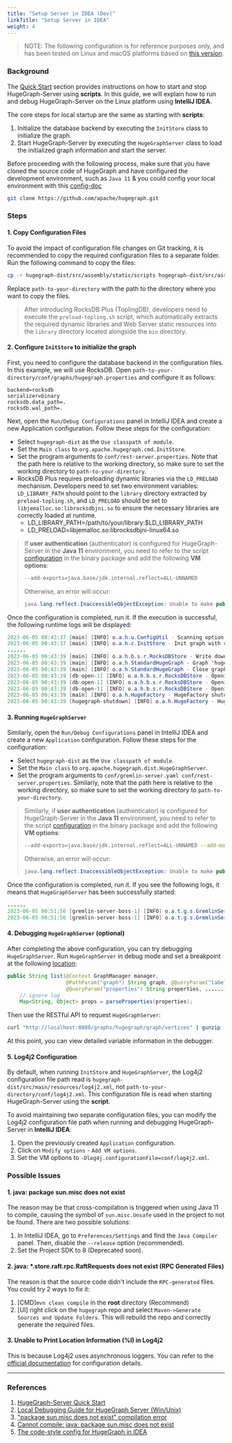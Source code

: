 ```yaml
---
title: "Setup Server in IDEA (Dev)"
linkTitle: "Setup Server in IDEA"
weight: 4
---
```


> NOTE: The following configuration is for reference purposes only, and has been tested on Linux and macOS platforms based on [this version](https://github.com/apache/incubator-hugegraph/commit/a946ad1de4e8f922251a5241ffc957c33379677f).

### Background

The [Quick Start](/docs/quickstart/hugegraph/hugegraph-server/) section provides instructions on how to start and stop HugeGraph-Server using **scripts**. In this guide, we will explain how to run and debug HugeGraph-Server on the Linux platform using **IntelliJ IDEA**.

The core steps for local startup are the same as starting with **scripts**:

1. Initialize the database backend by executing the `InitStore` class to initialize the graph.
2. Start HugeGraph-Server by executing the `HugeGraphServer` class to load the initialized graph information and start the server.

Before proceeding with the following process, make sure that you have cloned the source code of HugeGraph
and have configured the development environment, such as `Java 11` & you could config your local environment
with this [config-doc](https://github.com/apache/incubator-hugegraph/wiki/The-style-config-for-HugeGraph-in-IDEA)

```bash
git clone https://github.com/apache/hugegraph.git
```

### Steps

#### 1. Copy Configuration Files

To avoid the impact of configuration file changes on Git tracking, it is recommended to copy the required configuration files to a separate folder. Run the following command to copy the files:

```bash
cp -r hugegraph-dist/src/assembly/static/scripts hugegraph-dist/src/assembly/static/conf path-to-your-directory
```

Replace `path-to-your-directory` with the path to the directory where you want to copy the files.

> After introducing RocksDB Plus (ToplingDB), developers need to execute the `preload-topling.sh` script, which automatically extracts the required dynamic libraries and Web Server static resources into the `library` directory located alongside the `bin` directory.

#### 2. Configure `InitStore` to initialize the graph

First, you need to configure the database backend in the configuration files. In this example, we will use RocksDB. Open `path-to-your-directory/conf/graphs/hugegraph.properties` and configure it as follows:

```properties
backend=rocksdb
serializer=binary
rocksdb.data_path=.
rocksdb.wal_path=.
```

Next, open the `Run/Debug Configurations` panel in IntelliJ IDEA and create a new Application configuration. Follow these steps for the configuration:

- Select `hugegraph-dist` as the `Use classpath of module`.
- Set the `Main class` to `org.apache.hugegraph.cmd.InitStore`.
- Set the program arguments to `conf/rest-server.properties`. Note that the path here is relative to the working directory, so make sure to set the working directory to `path-to-your-directory`.
- RocksDB Plus requires preloading dynamic libraries via the `LD_PRELOAD` mechanism. Developers need to set two environment variables: `LD_LIBRARY_PATH` should point to the `library` directory extracted by `preload-topling.sh`, and `LD_PRELOAD` should be set to `libjemalloc.so:librocksdbjni.so` to ensure the necessary libraries are correctly loaded at runtime.
    - LD_LIBRARY_PATH=/path/to/your/library:$LD_LIBRARY_PATH
    - LD_PRELOAD=libjemalloc.so:librocksdbjni-linux64.so

> If **user authentication** (authenticator) is configured for HugeGraph-Server in the **Java 11** environment, you need to refer to the script [configuration](https://github.com/apache/incubator-hugegraph/blob/master/hugegraph-server/hugegraph-dist/src/assembly/static/bin/init-store.sh#L52) in the binary package and add the following **VM options**:
>
> ```bash
> --add-exports=java.base/jdk.internal.reflect=ALL-UNNAMED
> ```
>
> Otherwise, an error will occur:
>
> ```java
> java.lang.reflect.InaccessibleObjectException: Unable to make public static synchronized void jdk.internal.reflect.Reflection.registerFieldsToFilter(java.lang.Class,java.lang.String[]) accessible: module java.base does not "exports jdk.internal.reflect" to unnamed module @xxx
> ```

Once the configuration is completed, run it. If the execution is successful, the following runtime logs will be displayed:

```java
2023-06-05 00:43:37 [main] [INFO] o.a.h.u.ConfigUtil - Scanning option 'graphs' directory './conf/graphs'
2023-06-05 00:43:37 [main] [INFO] o.a.h.c.InitStore - Init graph with config file: ./conf/graphs/hugegraph.properties
......
2023-06-05 00:43:39 [main] [INFO] o.a.h.b.s.r.RocksDBStore - Write down the backend version: 1.11
2023-06-05 00:43:39 [main] [INFO] o.a.h.StandardHugeGraph - Graph 'hugegraph' has been initialized
2023-06-05 00:43:39 [main] [INFO] o.a.h.StandardHugeGraph - Close graph standardhugegraph[hugegraph]
2023-06-05 00:43:39 [db-open-1] [INFO] o.a.h.b.s.r.RocksDBStore - Opening RocksDB with data path: ./m
2023-06-05 00:43:39 [db-open-1] [INFO] o.a.h.b.s.r.RocksDBStore - Opening RocksDB with data path: ./s
2023-06-05 00:43:39 [db-open-1] [INFO] o.a.h.b.s.r.RocksDBStore - Opening RocksDB with data path: ./g
2023-06-05 00:43:39 [main] [INFO] o.a.h.HugeFactory - HugeFactory shutdown
2023-06-05 00:43:39 [hugegraph-shutdown] [INFO] o.a.h.HugeFactory - HugeGraph is shutting down
```

#### 3. Running `HugeGraphServer`

Similarly, open the `Run/Debug Configurations` panel in IntelliJ IDEA and create a new `Application` configuration. Follow these steps for the configuration:

- Select `hugegraph-dist` as the `Use classpath of module`.
- Set the `Main class` to `org.apache.hugegraph.dist.HugeGraphServer`.
- Set the program arguments to `conf/gremlin-server.yaml conf/rest-server.properties`. Similarly, note that the path here is relative to the working directory, so make sure to set the working directory to `path-to-your-directory`.

> Similarly, if **user authentication** (authenticator) is configured for HugeGraph-Server in the **Java 11** environment, you need to refer to the script [configuration](https://github.com/apache/incubator-hugegraph/blob/master/hugegraph-server/hugegraph-dist/src/assembly/static/bin/hugegraph-server.sh#L124) in the binary package and add the following **VM options**:
>
> ```bash
> --add-exports=java.base/jdk.internal.reflect=ALL-UNNAMED --add-modules=jdk.unsupported --add-exports=java.base/sun.nio.ch=ALL-UNNAMED
> ```
> Otherwise, an error will occur:
>
> ```java
> java.lang.reflect.InaccessibleObjectException: Unable to make public static synchronized void jdk.internal.reflect.Reflection.registerFieldsToFilter(java.lang.Class,java.lang.String[]) accessible: module java.base does not "exports jdk.internal.reflect" to unnamed module @xxx
> ```

Once the configuration is completed, run it. If you see the following logs, it means that `HugeGraphServer` has been successfully started:

```java
......
2023-06-05 00:51:56 [gremlin-server-boss-1] [INFO] o.a.t.g.s.GremlinServer - Gremlin Server configured with worker thread pool of 1, gremlin pool of 8 and boss thread pool of 1.
2023-06-05 00:51:56 [gremlin-server-boss-1] [INFO] o.a.t.g.s.GremlinServer - Channel started at port 8182.
```

#### 4. Debugging `HugeGraphServer` (optional)

After completing the above configuration, you can try debugging `HugeGraphServer`. Run `HugeGraphServer` in debug mode and set a breakpoint at the following [location](https://github.com/apache/hugegraph/blob/a946ad1de4e8f922251a5241ffc957c33379677f/hugegraph-api/src/main/java/org/apache/hugegraph/api/graph/VertexAPI.java#L238):

```java
public String list(@Context GraphManager manager,
                   @PathParam("graph") String graph, @QueryParam("label") String label,
                   @QueryParam("properties") String properties, ......) {
    // ignore log
    Map<String, Object> props = parseProperties(properties);
```

Then use the RESTful API to request `HugeGraphServer`:

```bash
curl "http://localhost:8080/graphs/hugegraph/graph/vertices" | gunzip
```

At this point, you can view detailed variable information in the debugger.

#### 5. Log4j2 Configuration

By default, when running `InitStore` and `HugeGraphServer`, the Log4j2 configuration file path read is `hugegraph-dist/src/main/resources/log4j2.xml`, not `path-to-your-directory/conf/log4j2.xml`. This configuration file is read when starting HugeGraph-Server using the **script**.

To avoid maintaining two separate configuration files, you can modify the Log4j2 configuration file path when running and debugging HugeGraph-Server in **IntelliJ IDEA**:

1. Open the previously created `Application` configuration.
2. Click on `Modify options` - `Add VM options`.
3. Set the VM options to `-Dlog4j.configurationFile=conf/log4j2.xml`.

### Possible Issues

#### 1. java: package sun.misc does not exist

The reason may be that cross-compilation is triggered when using Java 11 to compile, causing the symbol of `sun.misc.Unsafe` used in the project to not be found. There are two possible solutions:

1. In IntelliJ IDEA, go to `Preferences/Settings` and find the `Java Compiler` panel. Then, disable the `--release` option (recommended).
2. Set the Project SDK to 8 (Deprecated soon).

#### 2. java: *.store.raft.rpc.RaftRequests does not exist (RPC Generated Files)

The reason is that the source code didn't include the `RPC-generated` files. You could try 2 ways to fix it:
1. [CMD]`mvn clean compile` in the **root** directory (Recommend)
2. [UI] right click on the `hugegraph` repo and select `Maven->Generate Sources and Update Folders`. This will rebuild the repo and correctly generate the required files.

#### 3. Unable to Print Location Information (%l) in Log4j2

This is because Log4j2 uses asynchronous loggers. You can refer to the [official documentation](https://logging.apache.org/log4j/2.x/manual/layouts.html#LocationInformation) for configuration details.

---

### References

1. [HugeGraph-Server Quick Start](/docs/quickstart/hugegraph/hugegraph-server/)
2. [Local Debugging Guide for HugeGraph Server (Win/Unix)](https://gist.github.com/imbajin/1661450f000cd62a67e46d4f1abfe82c)
3. ["package sun.misc does not exist" compilation error](https://youtrack.jetbrains.com/issue/IDEA-180033)
4. [Cannot compile: java: package sun.misc does not exist](https://youtrack.jetbrains.com/issue/IDEA-201168)
5. [The code-style config for HugeGraph in IDEA](https://github.com/apache/incubator-hugegraph/wiki/The-style-config-for-HugeGraph-in-IDEA)